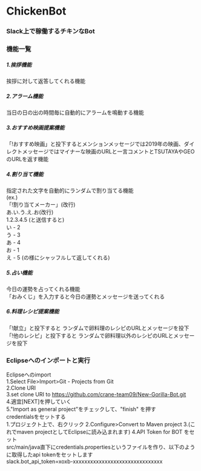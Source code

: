# ChickenBot  
### Slack上で稼働するチキンなBot    
### 機能一覧    
##### 1.挨拶機能    
挨拶に対して返答してくれる機能    
##### 2.アラーム機能    
当日の日の出の時間毎に自動的にアラームを鳴動する機能    
##### 3.おすすめ映画提案機能    
「!おすすめ映画」と投下するとメンションメッセージでは2019年の映画、ダイレクトメッセージではマイナーな映画のURLと一言コメントとTSUTAYAやGEOのURLを返す機能    
##### 4.割り当て機能     
指定された文字を自動的にランダムで割り当てる機能    
(ex.)  
「!割り当てメーカー」(改行)    
あ.い.う.え.お(改行)    
1.2.3.4.5 (と送信すると)    
い - 2    
う - 3    
あ - 4    
お - 1    
え - 5 (の様にシャッフルして返してくれる)    
##### 5.占い機能    
今日の運勢を占ってくれる機能    
「おみくじ」を入力すると今日の運勢とメッセージを送ってくれる    
##### 6.料理レシピ提案機能    
「!献立」と投下すると ランダムで卵料理のレシピのURLとメッセージを投下    
「!他のレシピ」と投下すると ランダムで卵料理以外のレシピのURLとメッセージを投下    
### Eclipseへのインポートと実行    
Eclipseへのimport    
1.Select File>Import>Git - Projects from Git    
2.Clone URI    
3.set clone URI to https://github.com/crane-team09/New-Gorilla-Bot.git    
4.適宜[NEXT]を押していく    
5."Import as general project"をチェックして、"finish" を押す    
credentialsをセットする    
1.プロジェクト上で、右クリック 2.Configure>Convert to Maven project 3.(これでmaven projectとしてEclipseに読み込まれます) 4.API Token for BOT をセット    
src/main/java直下にcredentials.propertiesというファイルを作り、以下のように取得したapi tokenをセットします    
slack.bot_api_token=xoxb-xxxxxxxxxxxxxxxxxxxxxxxxxxxxxxx    

